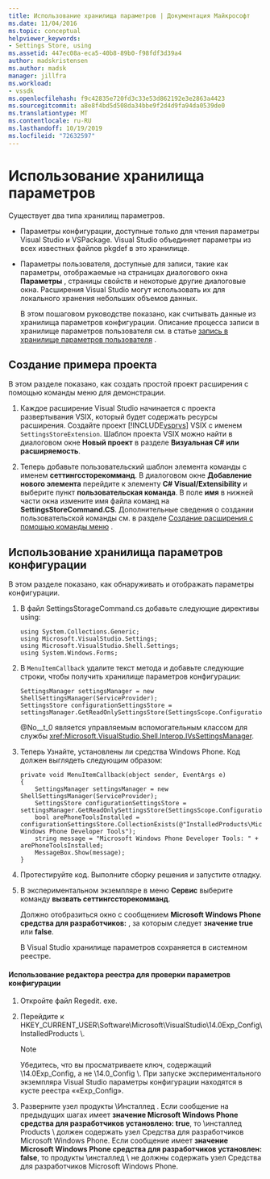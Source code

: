 ```yaml
---
title: Использование хранилища параметров | Документация Майкрософт
ms.date: 11/04/2016
ms.topic: conceptual
helpviewer_keywords:
- Settings Store, using
ms.assetid: 447ec08a-eca5-40b8-89b0-f98fdf3d39a4
author: madskristensen
ms.author: madsk
manager: jillfra
ms.workload:
- vssdk
ms.openlocfilehash: f9c42835e720fd3c33e53d862192e3e2863a4423
ms.sourcegitcommit: a8e8f4bd5d508da34bbe9f2d4d9fa94da0539de0
ms.translationtype: MT
ms.contentlocale: ru-RU
ms.lasthandoff: 10/19/2019
ms.locfileid: "72632597"
---
```

# <a name="using-the-settings-store"></a>Использование хранилища параметров
Существует два типа хранилищ параметров.

- Параметры конфигурации, доступные только для чтения параметры Visual Studio и VSPackage. Visual Studio объединяет параметры из всех известных файлов pkgdef в это хранилище.

- Параметры пользователя, доступные для записи, такие как параметры, отображаемые на страницах диалогового окна **Параметры** , страницы свойств и некоторые другие диалоговые окна. Расширения Visual Studio могут использовать их для локального хранения небольших объемов данных.

  В этом пошаговом руководстве показано, как считывать данные из хранилища параметров конфигурации. Описание процесса записи в хранилище параметров пользователя см. в статье [запись в хранилище параметров пользователя](../extensibility/writing-to-the-user-settings-store.md) .

## <a name="creating-the-example-project"></a>Создание примера проекта
 В этом разделе показано, как создать простой проект расширения с помощью команды меню для демонстрации.

1. Каждое расширение Visual Studio начинается с проекта развертывания VSIX, который будет содержать ресурсы расширения. Создайте проект [!INCLUDE[vsprvs](../code-quality/includes/vsprvs_md.md)] VSIX с именем `SettingsStoreExtension`. Шаблон проекта VSIX можно найти в диалоговом окне **Новый проект** в разделе **Визуальная C# или расширяемость**.

2. Теперь добавьте пользовательский шаблон элемента команды с именем **сеттингссторекомманд**. В диалоговом окне **Добавление нового элемента** перейдите к элементу  **C# Visual/Extensibility** и выберите пункт **пользовательская команда**. В поле **имя** в нижней части окна измените имя файла команд на **SettingsStoreCommand.CS**. Дополнительные сведения о создании пользовательской команды см. в разделе [Создание расширения с помощью команды меню](../extensibility/creating-an-extension-with-a-menu-command.md) .

## <a name="using-the-configuration-settings-store"></a>Использование хранилища параметров конфигурации
 В этом разделе показано, как обнаруживать и отображать параметры конфигурации.

1. В файл SettingsStorageCommand.cs добавьте следующие директивы using:

   ```
   using System.Collections.Generic;
   using Microsoft.VisualStudio.Settings;
   using Microsoft.VisualStudio.Shell.Settings;
   using System.Windows.Forms;
   ```

2. В `MenuItemCallback` удалите текст метода и добавьте следующие строки, чтобы получить хранилище параметров конфигурации:

   ```
   SettingsManager settingsManager = new ShellSettingsManager(ServiceProvider);
   SettingsStore configurationSettingsStore = settingsManager.GetReadOnlySettingsStore(SettingsScope.Configuration);
   ```

    @No__t_0 является управляемым вспомогательным классом для службы <xref:Microsoft.VisualStudio.Shell.Interop.IVsSettingsManager>.

3. Теперь Узнайте, установлены ли средства Windows Phone. Код должен выглядеть следующим образом:

   ```
   private void MenuItemCallback(object sender, EventArgs e)
   {
       SettingsManager settingsManager = new ShellSettingsManager(ServiceProvider);
       SettingsStore configurationSettingsStore = settingsManager.GetReadOnlySettingsStore(SettingsScope.Configuration);
       bool arePhoneToolsInstalled = configurationSettingsStore.CollectionExists(@"InstalledProducts\Microsoft Windows Phone Developer Tools");
       string message = "Microsoft Windows Phone Developer Tools: " + arePhoneToolsInstalled;
       MessageBox.Show(message);
   }
   ```

4. Протестируйте код. Выполните сборку решения и запустите отладку.

5. В экспериментальном экземпляре в меню **Сервис** выберите команду **вызвать сеттингссторекомманд**.

    Должно отобразиться окно с сообщением **Microsoft Windows Phone средства для разработчиков:** , за которым следует **значение true** или **false**.

   В Visual Studio хранилище параметров сохраняется в системном реестре.

#### <a name="to-use-a-registry-editor-to-verify-configuration-settings"></a>Использование редактора реестра для проверки параметров конфигурации

1. Откройте файл Regedit. exe.

2. Перейдите к HKEY_CURRENT_USER\Software\Microsoft\VisualStudio\14.0Exp_Config\InstalledProducts \\.

    > [!NOTE]
    > Убедитесь, что вы просматриваете ключ, содержащий \14.0Exp_Config\, а не \14.0_Config \\. При запуске экспериментального экземпляра Visual Studio параметры конфигурации находятся в кусте реестра ««Exp_Config».

3. Разверните узел продукты \Инсталлед \. Если сообщение на предыдущих шагах имеет **значение Microsoft Windows Phone средства для разработчиков установлено: true**, то \инсталлед Products \ должен содержать узел Средства для разработчиков Microsoft Windows Phone. Если сообщение имеет **значение Microsoft Windows Phone средства для разработчиков установлен: false**, то продукты \инсталлед \ не должны содержать узел Средства для разработчиков Microsoft Windows Phone.
